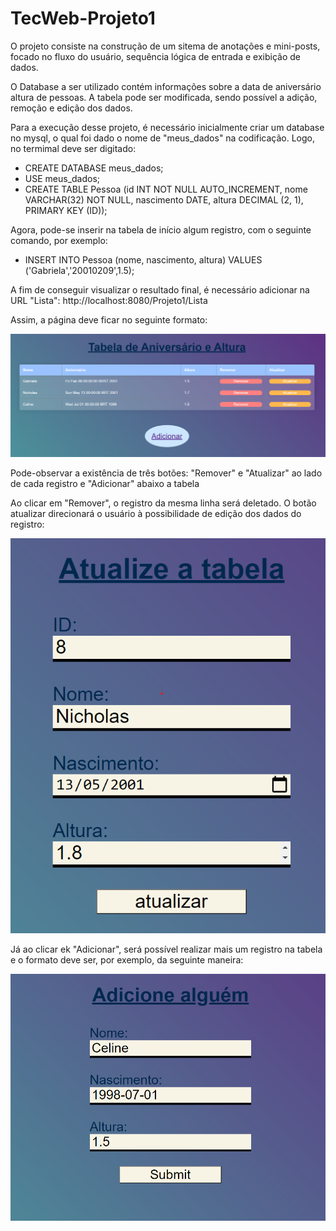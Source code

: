 # TecWeb-Projeto1

O projeto consiste na construção de um sitema de anotações e mini-posts, focado no fluxo do usuário, sequência lógica de entrada e exibição de dados.

O Database a ser utilizado contém informações sobre a data de aniversário altura de pessoas. A tabela pode ser modificada, sendo possível a adição, remoção e edição dos dados.

Para a execução desse projeto, é necessário inicialmente criar um database no mysql, o qual foi dado o nome de "meus_dados" na codificação. Logo, no termimal deve ser digitado:
- CREATE DATABASE meus_dados;
- USE meus_dados;
- CREATE TABLE Pessoa (id INT NOT NULL AUTO_INCREMENT, nome VARCHAR(32) NOT NULL, nascimento DATE, altura DECIMAL (2, 1), PRIMARY KEY (ID));

Agora, pode-se inserir na tabela de início algum registro, com o seguinte comando, por exemplo:
- INSERT INTO Pessoa (nome, nascimento, altura) VALUES ('Gabriela','20010209',1.5);

A fim de conseguir visualizar o resultado final, é necessário adicionar na URL "Lista": http://localhost:8080/Projeto1/Lista

Assim, a página deve ficar no seguinte formato:

![](img/inicio.png)

Pode-observar a existência de três botões: "Remover" e "Atualizar" ao lado de cada registro e "Adicionar" abaixo a tabela

Ao clicar em "Remover", o registro da mesma linha será deletado.
O botão atualizar direcionará o usuário à possibilidade de edição dos dados do registro:

![](img/atualiza.png)

Já ao clicar ek "Adicionar", será possível realizar mais um registro na tabela e o formato deve ser, por exemplo, da seguinte maneira:

![](img/adicionar.png)
